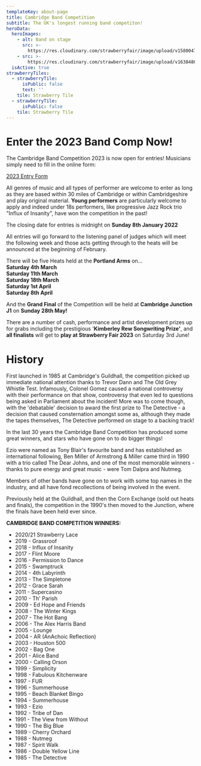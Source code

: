 ```yaml
---
templateKey: about-page
title: Cambridge Band Competition
subtitle: The UK's longest running band competiton!
heroData:
  heroImages:
    - alt: Band on stage
      src: >-
        https://res.cloudinary.com/strawberryfair/image/upload/v1580047824/Banner/old-fair_gybfma.jpg
    - src: >-
        https://res.cloudinary.com/strawberryfair/image/upload/v1638486462/Events/Band_Comp_2022_kos8de.jpg
  isActive: true
strawberryTiles:
  - strawberryTile:
      isPublic: false
      text: ''
    tile: Strawberry Tile
  - strawberryTile:
      isPublic: false
    tile: Strawberry Tile
---
```

# Enter the 2023 Band Comp Now!

The Cambridge Band Competition 2023 is now open for entries! Musicians simply need to fill in the online form:

[2023 Entry Form](https://docs.google.com/forms/d/e/1FAIpQLScUQ7Lbd5l6rnxK3Bpxqp9t5_6aX9yQR6KiCCDsC3ODXk6aPw/viewform?usp=sf_link)

All genres of music and all types of performer are welcome to enter as long as they are based within 30 miles of Cambridge or within Cambridgeshire and play original material. **Young performers** are particularly welcome to apply and indeed under 18s performers, like progressive Jazz Rock trio "Influx of Insanity", have won the competition in the past!  

The closing date for entries is midnight on **Sunday 8th January 2022**

All entries will go forward to the listening panel of judges which will meet the following week and those acts getting through to the heats will be announced at the beginning of February. 

There will be five Heats held at the **Portland Arms** on...\
**Saturday 4th March**\
**Saturday 11th March**\
**Saturday 18th March**\
**Saturday 1st April**\
**Saturday 8th April**

And the **Grand Final** of the Competition will be held at **Cambridge Junction J1** on **Sunday 28th May!**

There are a number of cash, performance and artist development prizes up for grabs including the prestigious '**Kimberley Rew Songwriting Prize'**, and **all finalists** will get to **play at Strawberry Fair 2023** on Saturday 3rd June!

# History

First launched in 1985 at Cambridge's Guildhall, the competition picked up immediate national attention thanks to Trevor Dann and The Old Grey Whistle Test. Infamously, Colonel Gomez caused a national controversy with their performance on that show, controversy that even led to questions being asked in Parliament about the incident! More was to come though, with the 'debatable' decision to award the first prize to The Detective - a decision that caused consternation amongst some as, although they made the tapes themselves, The Detective performed on stage to a backing track!

In the last 30 years the Cambridge Band Competition has produced some great winners, and stars who have gone on to do bigger things!

Ezio were named as Tony Blair's favourite band and has established an international following, Ben Miller of Armstrong & Miller came third in 1990 with a trio called The Dear Johns, and one of the most memorable winners - thanks to pure energy and great music - were Tom Dalpra and Nutmeg.

Members of other bands have gone on to work with some top names in the industry, and all have fond recollections of being involved in the event.

Previously held at the Guildhall, and then the Corn Exchange (sold out heats and finals), the competition in the 1990's then moved to the Junction, where the finals have been held ever since.

**CAMBRIDGE BAND COMPETITION WINNERS:**

* 2020/21 Strawberry Lace
* 2019 - Grassroof
* 2018 - Influx of Insanity
* 2017 - Flint Moore
* 2016 - Permission to Dance
* 2015 - Swamptruck
* 2014 - 4th Labyrinth
* 2013 - The Simpletone
* 2012 - Grace Sarah
* 2011 - Supercasino
* 2010 - Th' Parish
* 2009 - Ed Hope and Friends
* 2008 - The Winter Kings 
* 2007 - The Hot Bang
* 2006 - The Alex Harris Band
* 2005 - Lounge
* 2004 - AR (AnAchoic Reflection)
* 2003 - Houston 500
* 2002 - Bag One
* 2001 - Alice Band
* 2000 - Calling Orson
* 1999 - Simplicity
* 1998 - Fabulous Kitchenware
* 1997 - FUR
* 1996 - Summerhouse
* 1995 - Beach Blanket Bingo
* 1994 - Summerhouse
* 1993 - Ezio
* 1992 - Tribe of Dan
* 1991 - The View from Without
* 1990 - The Big Blue
* 1989 - Cherry Orchard
* 1988 - Nutmeg
* 1987 - Spirit Walk
* 1986 - Double Yellow Line
* 1985 - The Detective
